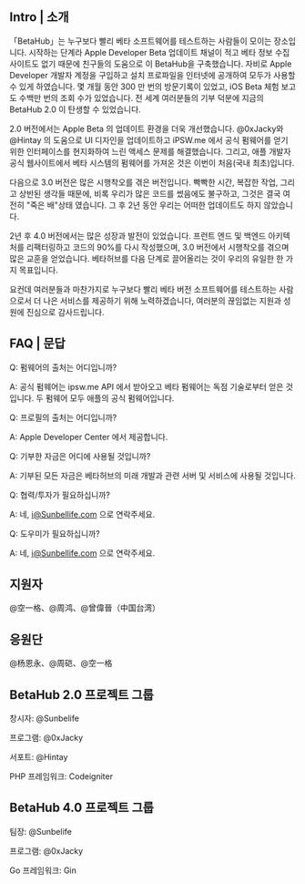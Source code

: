 ## Intro | 소개

「BetaHub」는 누구보다 빨리 베타 소프트웨어를 테스트하는 사람들이 모이는 장소입니다. 시작하는 단계라  Apple Developer Beta 업데이트 채널이 적고 베타 정보 수집 사이트도 없기 때문에 친구들의 도움으로 이 BetaHub을 구축했습니다. 자비로 Apple Developer 개발자 계정을 구입하고 설치 프로파일을 인터넷에 공개하여 모두가 사용할 수 있게 하였습니다. 몇 개월 동안 300 만 번의 방문기록이 있었고, iOS Beta 체험 보고도 수백만 번의 조회 수가 있었습니다. 전 세계 여러분들의 기부 덕분에 지금의 BetaHub 2.0 이 탄생할 수 있었습니다.

2.0 버전에서는 Apple Beta 의 업데이트 환경을 더욱 개선했습니다. @0xJacky와 @Hintay 의 도움으로 UI 디자인을 업데이트하고 iPSW.me 에서 공식 펌웨어를 얻기 위한 인터페이스를 현지화하여 느린 액세스 문제를 해결했습니다. 그리고, 애플 개발자 공식 웹사이트에서 베타 시스템의 펌웨어를 가져온 것은 이번이 처음(국내 최초)입니다.

다음으로 3.0 버전은 많은 시행착오를 겪은 버전입니다. 빡빡한 시간, 복잡한 작업, 그리고 상반된 생각들 때문에, 비록 우리가 많은 코드를 썼음에도 불구하고, 그것은 결국 여전히 "죽은 배"상태 였습니다. 그 후 2년 동안 우리는 어떠한 업데이트도 하지 않았습니다.

2년 후 4.0 버전에서는 많은 성장과 발전이 있었습니다. 프런트 엔드 및 백엔드 아키텍처를 리팩터링하고 코드의 90%를 다시 작성했으며, 3.0 버전에서 시행착오를 겪으며 많은 교훈을 얻었습니다. 베타허브를 다음 단계로 끌어올리는 것이 우리의 유일한 한 가지 목표입니다.

요컨데 여러분들과 마찬가지로 누구보다 빨리 베타 버전 소프트웨어를 테스트하는 사람으로서 더 나은 서비스를 제공하기 위해 노력하겠습니다, 여러분의 끊임없는 지원과 성원에  진심으로 감사드립니다.

## FAQ | 문답

Q: 펌웨어의 출처는 어디입니까?

A: 공식 펌웨어는 ipsw.me API 에서 받아오고 베타 펌웨어는 독점 기술로부터 얻은 것입니다. 두 펌웨어 모두 애플의 공식 펌웨어입니다.

Q: 프로필의 출처는 어디입니까?

A: Apple Developer Center 에서 제공합니다.

Q: 기부한 자금은 어디에 사용될 것입니까?

A: 기부된 모든 자금은 베타허브의 미래 개발과 관련 서버 및 서비스에 사용될 것입니다.

Q: 협력/투자가 필요하십니까?

A: 네, i@Sunbellife.com 으로 연락주세요.

Q: 도우미가 필요하십니까?

A: 네, i@Sunbellife.com 으로 연락주세요.

## 지원자

@空一格、@周鸿、@曾偉晉（中国台湾）

## 응원단

@杨恩永、@周硙、@空一格

## BetaHub 2.0 프로젝트 그룹

창시자: @Sunbelife

프로그램: @0xJacky

서포트: @Hintay

PHP 프레임워크: Codeigniter

## BetaHub 4.0 프로젝트 그룹

팀장: @Sunbelife

프로그램: @0xJacky

Go 프레임워크: Gin

